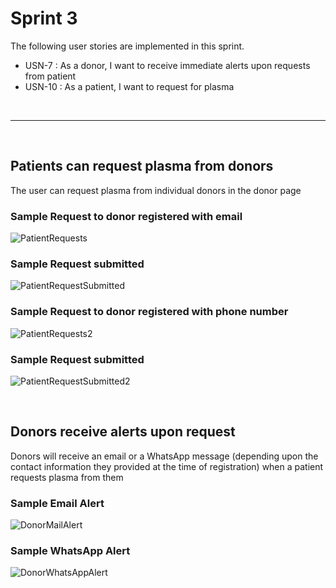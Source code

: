 # Sprint 3

The following user stories are implemented in this sprint.

- USN-7 : As a donor, I want to receive immediate alerts upon requests from patient
- USN-10 : As a patient, I want to request for plasma



<br/>

---

<br/>

## Patients can request plasma from donors
The user can request plasma from individual donors in the donor page

### Sample Request to donor registered with email
![PatientRequests](https://user-images.githubusercontent.com/81003334/201588817-edd63e1a-e79a-49b5-aed8-8d9959a701ee.png)

### Sample Request submitted
![PatientRequestSubmitted](https://user-images.githubusercontent.com/81003334/201588826-925ca8a8-c7b7-4890-ad4a-5d4e14788292.png)

### Sample Request to donor registered with phone number
![PatientRequests2](https://user-images.githubusercontent.com/81003334/201588823-0f0bd664-96b8-431d-86f8-8443109fa93a.png)

### Sample Request submitted
![PatientRequestSubmitted2](https://user-images.githubusercontent.com/81003334/201588828-584de1d9-d691-4988-a995-8500c8dc3a47.png)

<br/>

## Donors receive alerts upon request
Donors will receive an email or a WhatsApp message (depending upon the contact information they provided at the time of registration) when a patient requests plasma from them

### Sample Email Alert
![DonorMailAlert](https://user-images.githubusercontent.com/81003334/201588803-f3f9ec49-ea80-419f-86ab-e4b3aaf1344f.png)

### Sample WhatsApp Alert
![DonorWhatsAppAlert](https://user-images.githubusercontent.com/81003334/201588811-74894a7f-1151-42fc-9364-da0c8d1190c2.png)


<br/>
